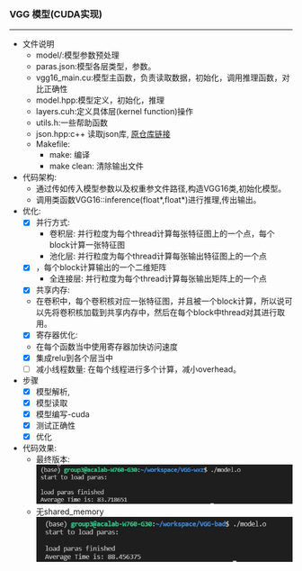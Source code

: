 ### VGG 模型(CUDA实现)
-------
* 文件说明
  * model/:模型参数预处理  
  * paras.json:模型各层类型，参数。
  * vgg16_main.cu:模型主函数，负责读取数据，初始化，调用推理函数，对比正确性
  * model.hpp:模型定义，初始化，推理
  * layers.cuh:定义具体层(kernel function)操作
  * utils.h:一些帮助函数
  * json.hpp:c++ 读取json库, [原仓库链接](https://github.com/nlohmann/json)
  * Makefile:
    * make: 编译
    * make clean: 清除输出文件
* 代码架构:
  * 通过传如传入模型参数以及权重参文件路径,构造VGG16类,初始化模型。
  * 调用类函数VGG16::inference(float*,float*)进行推理,传出输出。
* 优化:
  - [x] 并行方式:
    * 卷积层: 并行粒度为每个thread计算每张特征图上的一个点，每个block计算一张特征图
    * 池化层: 并行粒度为每个thread计算每张输出特征图上的一个点
  - [x] ，每个block计算输出的一个二维矩阵
    * 全连接层: 并行粒度为每个thread计算每张输出矩阵上的一个点
  - [x]  共享内存: 
    * 在卷积中，每个卷积核对应一张特征图，并且被一个block计算，所以说可以先将卷积核加载到共享内存中，然后在每个block中thread对其进行取用。
  - [x]  寄存器优化:
    * 在每个函数当中使用寄存器加快访问速度
  - [x] 集成relu到各个层当中
  - [ ] 减小线程数量: 在每个线程进行多个计算，减小overhead。 
* 步骤
  - [x] 模型解析, 
  - [x] 模型读取
  - [x] 模型编写-cuda
  - [x] 测试正确性
  - [x] 优化

* 代码效果:
  * 最终版本:<br>
    ![res1](pic/res1.jpg)
  * 无shared_memory <br>
    ![res3](pic/res3.jpg)
  
